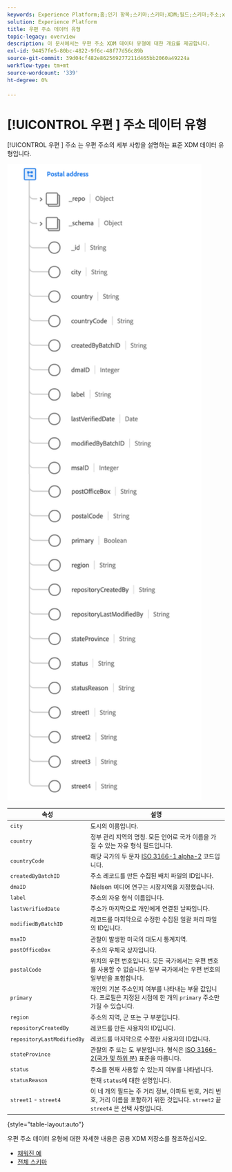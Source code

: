 ```yaml
---
keywords: Experience Platform;홈;인기 항목;스키마;스키마;XDM;필드;스키마;주소;xdm:주소;데이터 유형;데이터 유형;
solution: Experience Platform
title: 우편 주소 데이터 유형
topic-legacy: overview
description: 이 문서에서는 우편 주소 XDM 데이터 유형에 대한 개요를 제공합니다.
exl-id: 94457fe5-80bc-4822-9f6c-48f77d56c89b
source-git-commit: 39d04cf482e862569277211d465bb2060a49224a
workflow-type: tm+mt
source-wordcount: '339'
ht-degree: 0%

---
```


# [!UICONTROL 우편 ] 주소 데이터 유형

[!UICONTROL 우편 ] 주소 는 우편 주소의 세부 사항을 설명하는 표준 XDM 데이터 유형입니다.

<img src="../images/data-types/postal-address.png" width="450" /><br />

| 속성 | 설명 |
| --- | --- |
| `city` | 도시의 이름입니다. |
| `country` | 정부 관리 지역의 명칭. 모든 언어로 국가 이름을 가질 수 있는 자유 형식 필드입니다. |
| `countryCode` | 해당 국가의 두 문자 <a href="https://datahub.io/core/country-list">ISO 3166-1 alpha-2</a> 코드입니다. |
| `createdByBatchID` | 주소 레코드를 만든 수집된 배치 파일의 ID입니다. |
| `dmaID` | Nielsen 미디어 연구는 시장지역을 지정했습니다. |
| `label` | 주소의 자유 형식 이름입니다. |
| `lastVerifiedDate` | 주소가 마지막으로 개인에게 연결된 날짜입니다. |
| `modifiedByBatchID` | 레코드를 마지막으로 수정한 수집된 일괄 처리 파일의 ID입니다. |
| `msaID` | 관찰이 발생한 미국의 대도시 통계지역. |
| `postOfficeBox` | 주소의 우체국 상자입니다. |
| `postalCode` | 위치의 우편 번호입니다. 모든 국가에서는 우편 번호를 사용할 수 없습니다. 일부 국가에서는 우편 번호의 일부만을 포함합니다. |
| `primary` | 개인의 기본 주소인지 여부를 나타내는 부울 값입니다. 프로필은 지정된 시점에 한 개의 `primary` 주소만 가질 수 있습니다. |
| `region` | 주소의 지역, 군 또는 구 부분입니다. |
| `repositoryCreatedBy` | 레코드를 만든 사용자의 ID입니다. |
| `repositoryLastModifiedBy` | 레코드를 마지막으로 수정한 사용자의 ID입니다. |
| `stateProvince` | 관찰의 주 또는 도 부분입니다. 형식은 [ISO 3166-2(국가 및 하위 분)](http://www.unece.org/cefact/locode/subdivisions.html) 표준을 따릅니다. |
| `status` | 주소를 현재 사용할 수 있는지 여부를 나타냅니다. |
| `statusReason` | 현재 `status`에 대한 설명입니다. |
| `street1` - `street4` | 이 네 개의 필드는 주 거리 정보, 아파트 번호, 거리 번호, 거리 이름을 포함하기 위한 것입니다. `street2` 끝 `street4` 은 선택 사항입니다. |

{style=&quot;table-layout:auto&quot;}

우편 주소 데이터 유형에 대한 자세한 내용은 공용 XDM 저장소를 참조하십시오.

* [채워진 예](https://github.com/adobe/xdm/blob/master/components/datatypes/address.example.1.json)
* [전체 스키마](https://github.com/adobe/xdm/blob/master/components/datatypes/address.schema.json)
